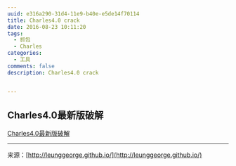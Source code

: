 ```yaml
---
uuid: e316a290-31d4-11e9-b40e-e5de14f70114
title: Charles4.0 crack
date: 2016-08-23 10:11:20  
tags: 
  - 抓包
  - Charles  
categories: 
  - 工具  
comments: false  
description: Charles4.0 crack


---
```


## Charles4.0最新版破解
[Charles4.0最新版破解](http://blog.csdn.net/endlu/article/details/52175787)





---
<link rel="stylesheet" href="http://yandex.st/highlightjs/6.1/styles/default.min.css">
<script src="http://yandex.st/highlightjs/6.1/highlight.min.js"></script>
<script>
hljs.tabReplace = ' ';
hljs.initHighlightingOnLoad();
</script>


来源：[http://leunggeorge.github.io/](http://leunggeorge.github.io/)  